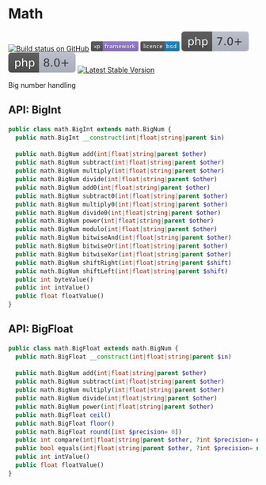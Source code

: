 Math
====

[![Build status on GitHub](https://github.com/xp-framework/math/workflows/Tests/badge.svg)](https://github.com/xp-framework/math/actions)
[![XP Framework Module](https://raw.githubusercontent.com/xp-framework/web/master/static/xp-framework-badge.png)](https://github.com/xp-framework/core)
[![BSD Licence](https://raw.githubusercontent.com/xp-framework/web/master/static/licence-bsd.png)](https://github.com/xp-framework/core/blob/master/LICENCE.md)
[![Requires PHP 7.0+](https://raw.githubusercontent.com/xp-framework/web/master/static/php-7_0plus.svg)](http://php.net/)
[![Supports PHP 8.0+](https://raw.githubusercontent.com/xp-framework/web/master/static/php-8_0plus.svg)](http://php.net/)
[![Latest Stable Version](https://poser.pugx.org/xp-framework/math/version.svg)](https://packagist.org/packages/xp-framework/math)

Big number handling

API: BigInt
-----------

```php
public class math.BigInt extends math.BigNum {
  public math.BigInt __construct(int|float|string|parent $in)

  public math.BigNum add(int|float|string|parent $other)
  public math.BigNum subtract(int|float|string|parent $other)
  public math.BigNum multiply(int|float|string|parent $other)
  public math.BigNum divide(int|float|string|parent $other)
  public math.BigNum add0(int|float|string|parent $other)
  public math.BigNum subtract0(int|float|string|parent $other)
  public math.BigNum multiply0(int|float|string|parent $other)
  public math.BigNum divide0(int|float|string|parent $other)
  public math.BigNum power(int|float|string|parent $other)
  public math.BigNum modulo(int|float|string|parent $other)
  public math.BigNum bitwiseAnd(int|float|string|parent $other)
  public math.BigNum bitwiseOr(int|float|string|parent $other)
  public math.BigNum bitwiseXor(int|float|string|parent $other)
  public math.BigNum shiftRight(int|float|string|parent $shift)
  public math.BigNum shiftLeft(int|float|string|parent $shift)
  public int byteValue()
  public int intValue()
  public float floatValue()
}
```

API: BigFloat
-------------

```php
public class math.BigFloat extends math.BigNum {
  public math.BigFloat __construct(int|float|string|parent $in)

  public math.BigNum add(int|float|string|parent $other)
  public math.BigNum subtract(int|float|string|parent $other)
  public math.BigNum multiply(int|float|string|parent $other)
  public math.BigNum divide(int|float|string|parent $other)
  public math.BigNum power(int|float|string|parent $other)
  public math.BigFloat ceil()
  public math.BigFloat floor()
  public math.BigFloat round([int $precision= 0])
  public int compare(int|float|string|parent $other, ?int $precision= null)
  public bool equals(int|float|string|parent $other, ?int $precision= null)
  public int intValue()
  public float floatValue()
}
```